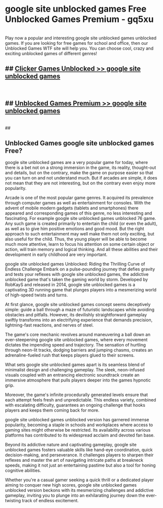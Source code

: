 # google site unblocked games  Free Unblocked Games Premium - gq5xu <br>
<br>
Play now a popular and interesting google site unblocked games unblocked games. If you are looking for free games for school and office, then our Unblocked Games WTF site will help you. You can choose cool, crazy and exciting unblocked games of different genres!


## ##  [Clicker Games Unblocked >> google site unblocked games](http://freeplayer.one?title=google_site_unblocked_games&ref=UGames)
  <br>

##  ## [Unblocked Games Premium >> google site unblocked games](http://freeplayer.one?title=google_site_unblocked_games&ref=UGames)
  <br>
  ##



## Unblocked Games google site unblocked games Free?

google site unblocked games are a very popular game for today, where there is a bet not on a strong immersion in the game, its reality, thought-out and details, but on the contrary, make the game on purpose easier so that you can turn on and not understand much. But if arcades are simple, it does not mean that they are not interesting, but on the contrary even enjoy more popularity.

Arcade is one of the most popular game genres. It acquired its prevalence through computer games as well as entertainment for consoles. With the advent of mobile modern gadgets (tablets and smartphones) there appeared and corresponding games of this genre, no less interesting and fascinating. For example google site unblocked games unblocked 76 game. Any such game is created primarily to entertain the child (or even the adult), as well as to give him positive emotions and good mood. But the right approach to such entertainment may well make them not only exciting, but also useful for the child. Thus, the young player will be able to become much more attentive, learn to focus his attention on some certain object or action, will train memory and logical thinking. And all these abilities and their development in early childhood are very important.

google site unblocked games Unblocked: Riding the Thrilling Curve of Endless Challenge
Embark on a pulse-pounding journey that defies gravity and tests your reflexes with google site unblocked games, the addictive unblocked game that's taken the gaming world by storm. Developed by RobKayS and released in 2014, google site unblocked games is a captivating 3D running game that plunges players into a mesmerizing world of high-speed twists and turns.

At first glance, google site unblocked games concept seems deceptively simple: guide a ball through a maze of futuristic landscapes while avoiding obstacles and pitfalls. However, its devilishly straightforward gameplay swiftly transforms into an electrifying experience that demands precision, lightning-fast reactions, and nerves of steel.

The game's core mechanic revolves around maneuvering a ball down an ever-steepening google site unblocked games, where every movement dictates the impending speed and trajectory. The sensation of hurtling through neon-lit tracks, dodging barriers and jumping chasms, creates an adrenaline-fueled rush that keeps players glued to their screens.

What sets google site unblocked games apart is its seamless blend of minimalist design and challenging gameplay. The sleek, neon-infused visuals coupled with an entrancing electronic soundtrack create an immersive atmosphere that pulls players deeper into the games hypnotic grip.

Moreover, the game's infinite procedurally generated levels ensure that each attempt feels fresh and unpredictable. This endless variety, combined with escalating difficulty, guarantees an ongoing challenge that hooks players and keeps them coming back for more.

google site unblocked games unblocked version has garnered immense popularity, becoming a staple in schools and workplaces where access to gaming sites might otherwise be restricted. Its availability across various platforms has contributed to its widespread acclaim and devoted fan base.

Beyond its addictive nature and captivating gameplay, google site unblocked games fosters valuable skills like hand-eye coordination, quick decision-making, and perseverance. It challenges players to sharpen their reflexes and master the art of navigating intricate paths at breakneck speeds, making it not just an entertaining pastime but also a tool for honing cognitive abilities.

Whether you're a casual gamer seeking a quick thrill or a dedicated player aiming to conquer new high scores, google site unblocked games unblocked version beckons with its mesmerizing challenges and addictive gameplay, inviting you to plunge into an exhilarating journey down the ever-twisting track of endless excitement.